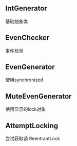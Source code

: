 ## IntGenerator
基础抽象类

## EvenChecker
事件检测

## EvenGenerator
使用synchronized

## MuteEvenGenerator
使用显示的lock对象

## AttemptLocking
尝试获取锁 ReentrantLock